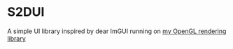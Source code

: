 # S2DUI
A simple UI library inspired by dear ImGUI running on [my OpenGL rendering library](https://github.com/oliwerdahlin/S2DGL)
